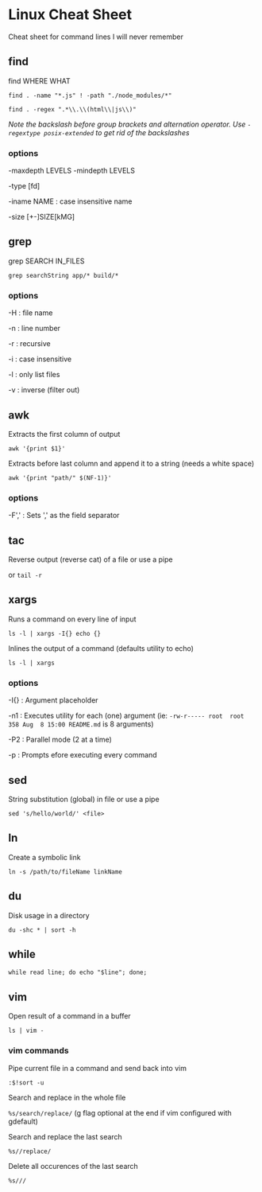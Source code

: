 # Linux Cheat Sheet
Cheat sheet for command lines I will never remember

## find

find WHERE WHAT

`find . -name "*.js" ! -path "./node_modules/*"`

`find . -regex ".*\\.\\(html\\|js\\)"`

*Note the backslash before group brackets and alternation operator. Use `-regextype posix-extended` to get rid of the backslashes*

### options

-maxdepth LEVELS -mindepth LEVELS

-type [fd]

-iname NAME : case insensitive name

-size [+-]SIZE[kMG]

## grep

grep SEARCH IN_FILES

`grep searchString app/* build/*`

### options

-H : file name

-n : line number

-r : recursive

-i : case insensitive

-l : only list files

-v : inverse (filter out)

## awk

Extracts the first column of output

`awk '{print $1}'`

Extracts before last column and append it to a string (needs a white space)

`awk '{print "path/" $(NF-1)}'`

### options

-F',' : Sets ',' as the field separator

## tac

Reverse output (reverse cat) of a file or use a pipe

or `tail -r`

## xargs

Runs a command on every line of input

`ls -l | xargs -I{} echo {}`

Inlines the output of a command (defaults utility to echo)

`ls -l | xargs`

### options

-I{} : Argument placeholder

-n1 : Executes utility for each (one) argument (ie: `-rw-r----- root  root     358 Aug  8 15:00 README.md` is 8 arguments)

-P2 : Parallel mode (2 at a time)

-p : Prompts efore executing every command

## sed

String substitution (global) in file or use a pipe

`sed 's/hello/world/' <file>`

## ln

Create a symbolic link

`ln -s /path/to/fileName linkName`

## du

Disk usage in a directory

`du -shc * | sort -h`

## while

`while read line; do echo "$line"; done;`

## vim

Open result of a command in a buffer

`ls | vim -`

### vim commands

Pipe current file in a command and send back into vim

`:$!sort -u`

Search and replace in the whole file

`%s/search/replace/` (g flag optional at the end if vim configured with gdefault)

Search and replace the last search

`%s//replace/`

Delete all occurences of the last search

`%s///`
